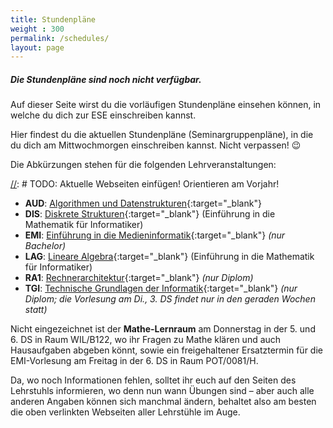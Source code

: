 ```yaml
---
title: Stundenpläne
weight : 300
permalink: /schedules/
layout: page
---
```


<div class="panel">
  <h5>Die Stundenpläne sind noch nicht verfügbar.</h5>
  <p>Auf dieser Seite wirst du die vorläufigen Stundenpläne einsehen können, in welche du dich zur ESE einschreiben kannst.</p>
</div>

Hier findest du die aktuellen Stundenpläne (Seminargruppenpläne), in die du dich am Mittwochmorgen einschreiben kannst. Nicht verpassen! :wink:

Die Abkürzungen stehen für die folgenden Lehrveranstaltungen:


[//]: # TODO: Aktuelle Webseiten einfügen! Orientieren am Vorjahr!

* **AUD**: [Algorithmen und Datenstrukturen](https://www.orchid.inf.tu-dresden.de/teaching/2018ws/aud/){:target="_blank"}
* **DIS**: [Diskrete Strukturen](https://tu-dresden.de/mn/math/algebra/das-institut/beschaeftigte/antje-noack/dateien/einfmathinf){:target="_blank"} (Einführung in die Mathematik für Informatiker)
* **EMI**: [Einführung in die Medieninformatik](https://tu-dresden.de/ing/informatik/ai/mci/studium/lehrveranstaltungen-1/einfuehrung-in-die-medieninformatik){:target="_blank"}  *(nur Bachelor)*
* **LAG**: [Lineare Algebra](https://tu-dresden.de/mn/math/algebra/das-institut/beschaeftigte/antje-noack/dateien/einfmathinf){:target="_blank"} (Einführung in die Mathematik für Informatiker)
* **RA1**: [Rechnerarchitektur](https://cfaed.tu-dresden.de/pd-teaching){:target="_blank"} *(nur Diplom)*
* **TGI**: [Technische Grundlagen der Informatik](https://cfaed.tu-dresden.de/cc-teaching){:target="_blank"} *(nur Diplom; die Vorlesung am Di., 3. DS findet nur in den geraden Wochen statt)*

Nicht eingezeichnet ist der **Mathe-Lernraum** am Donnerstag in der 5. und 6. DS in Raum WIL/B122, wo ihr Fragen zu Mathe klären und auch Hausaufgaben abgeben könnt, sowie ein freigehaltener Ersatztermin für die EMI-Vorlesung am Freitag in der 6. DS in Raum POT/0081/H.

Da, wo noch Informationen fehlen, solltet ihr euch auf den Seiten des Lehrstuhls informieren, wo denn nun wann Übungen sind – aber auch alle anderen Angaben können sich manchmal ändern, behaltet also am besten die oben verlinkten Webseiten aller Lehrstühle im Auge.

[//]: # (include all-schedules.html)
